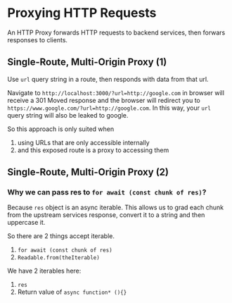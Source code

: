 #  Proxying HTTP Requests

An HTTP Proxy forwards HTTP requests to backend services,
then forwars responses to clients.

## Single-Route, Multi-Origin Proxy (1)

Use `url` query string in a route, then responds with data from that url.

Navigate to `http://localhost:3000/?url=http://google.com` in browser will receive a 301 Moved response and the browser will redirect you to `https://www.google.com/?url=http://google.com`. In this way, your `url` query string will also be leaked to google.

So this approach is only suited when 
1. using URLs that are only accessible internally 
2. and this exposed route is a proxy to accessing them

## Single-Route, Multi-Origin Proxy (2)

### Why we can pass res to `for await (const chunk of res)`?

Because `res` object is an async iterable. This allows us to grad each chunk from the upstream services response, convert it to a string and then uppercase it.

So there are 2 things accept iterable.

1. `for await (const chunk of res)`
2. `Readable.from(theIterable)`

We have 2 iterables here:

1. `res`
2. Return value of `async function* (){}`